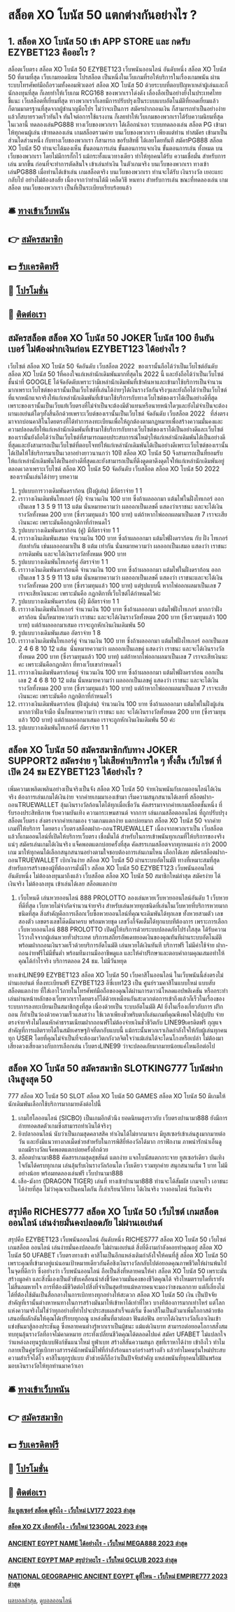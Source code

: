 # สล็อต XO โบนัส 50 แตกต่างกันอย่างไร ?
## 1. สล็อต XO โบนัส 50 เข้า APP STORE และ กดรับ EZYBET123 คืออะไร ?
สล็อตเว็บตรง สล็อต XO โบนัส 50 EZYBET123 เว็บพนันออนไลน์ อันดับหนึ่ง สล็อต XO โบนัส 50 ที่ตามที่สุด เว็บเกมยอดนิยม โปรสล็อต เป็นหนึ่งในเว็บเกมที่รอให้บริการในเรื่องเกมพนัน ผ่านระบบโทรศัพท์มือถือรวมทั้งคอมพิวเตอร์ สล็อต XO โบนัส 50 ด้วยระบบที่ตอบปัญหาเหล่าผู้เล่นและก็นักลงทุนที่สุด ก็เลยทำให้เว็บเกม RCG168 ของพวกเราโด่งดัง เลื่องลือเป็นอย่างยิ่งในประเทศไทย ชี้แนะ เว็บสล็อตที่เยี่ยมที่สุด ทางพวกเราก็เลยมีการปรับปรุงเป็นระบบแบบอัตโนมัติที่ยอดเยี่ยมแล้วก็ตามมาตรฐานที่สุดจากผู้ชำนาญมือโปร ไม่ว่าจะเป็นการ สมัครฝากถอนเงิน ก็สามารถทำเป็นอย่างง่าย แล้วก็สบายรวดเร็วทันใจ ทันใจต่อการใช้แรงงาน ก็เลยทำให้เว็บเกมของพวกเราได้รับความนิยมที่สุดในเวลานี้
ทดลองเล่นPG888 ทางเว็บของพวกเรา ได้เลือกนำเอา ระบบทดลองเล่น สล็อต PG เข้ามาให้ทุกคนผู้เล่น เข้าทดลองเล่น เกมสล็อตรวมค่าย บนเว็บของพวกเรา เพียงแต่ท่าน ทำสมัคร เข้ามาเป็นส่วนใดส่วนหนึ่ง กับทางเว็บของพวกเรา ก็สามารถ ขอรับสิทธิ์ ได้เลยโดยทันที สมัครPG888 สล็อต XO โบนัส 50 ท่านจะได้มองเห็น ขั้นตอนการเล่น ขั้นตอนการแจกเงิน ขั้นตอนการเล่น ทั้งหมด บนเว็บของพวกเรา โดยไม่มีการกั๊กไว้ แม้กระทั้งแนวทางเดียว ทำให้ทุกคนได้รับ ความเชื่อมั่น สำหรับการเล่น มากขึ้น ก่อนที่จะทำการตัดสินใจ เข้าเล่นทำเงิน ในตัวเกมจริง บนเว็บของพวกเรา ทางเข้าเล่นPG888 เมื่อท่านได้เข้าเล่น เกมสล็อตจริง บนเว็บของพวกเรา ท่านจะได้รับ เงินรางวัล เยอะแยะ กลับไป อย่างไม่ต้องสงสัย เนื่องจากว่าท่านได้มี เคล็ดวิธี หนทาง สำหรับการเล่น ขณะที่ทดลองเล่น เกมสล็อต บนเว็บของพวกเรา เป็นที่เป็นระเบียบเรียบร้อยแล้ว

## 🛎 [ทางเข้าเว็บพนัน](https://bit.ly/3SdLNi2)
## 👉 [สมัครสมาชิก](https://bit.ly/3SdLNi2)
## 💵 [รับเครดิตฟรี](https://bit.ly/3dyRKHj)
## 👑 [โปรโมชั่น](https://bit.ly/3dyRKHj)
## 📱 [ติดต่อเรา](https://bit.ly/3dyRKHj)

## สมัครสล็อต สล็อต XO โบนัส 50 JOKER โบนัส 100 ยืนยันเบอร์ ไม่ต้องฝากเงินก่อน EZYBET123 ได้อย่างไร ?
เว็บไซต์ สล็อต XO โบนัส 50 จัดอันดับ เว็บสล็อต 2022  ของเรานั้นถือได้ว่าเป็นเว็บไซต์อันดับ สล็อต XO โบนัส 50 1ที่คองใจแก่เหล่านักเดิมพันมากที่สุดใน 2022 นี้ และยังถือได้ว่าเป็นเว็บไซต์ชั้นนำที่ GOOGLE ได้จัดอัดดับเพราะว่ามีเหล่านักเดิมพันที่เข้าค้นหาและเข้ามาใช้บริการเป็นจำนวนมากเพราะเว็บไซต์ของเรานั้นเป็นเว็บไซต์ที่เล่นได้ง่ายๆได้เงินรางวัลกันจริงๆและยังถือได้ว่าเป็นเว็บไซต์ที่แจกหนักแจกจริงให้แก่เหล่านักเดิมพันที่เข้ามาใช้บริการกับทางเว็บไซต์ของเราได้เป็นอย่างดีที่สุดเพราะของเรานั้นเป็นเว็บแท้เว็บตรงที่ไม่จำเป็นจะต้องมีตัวแทนหรือนายหน้าใดๆและยังไม่จำเป็นจะต้องผานเอเย่นต์ใดๆทั้งสิ้นอีกด้วยเพราะเว็บต์ของเรานั้นเป็นเว็บไซต์ จัดอันดับ เว็บสล็อต 2022   ที่ส่งตรงมาจากบ่อนคาสิโนโดยตรงที่ได้ทำการลงทะเบียนเพื่อให้ถูกต้องตามกฏหมายเพื่อสร้างความมั่นคงและความปลอดภัยให้แก่เหล่านักเดิมพันที่เข้ามาใช้บริการกับทางเว็บไซต์ของเราได้เป็นอย่างดีและเว็บไซต์ของเรานั้นยังถือได้ว่าเป็นเว็บไซต์ที่สามารถมอบประสบการณ์ใหม่ๆให้แก่เหล่านักเดิมพันได้เป็นอย่างดีที่สุดและยังสามารถเป็นเว็บไซต์ที่ตอบโจทย์ให้แก่เหล่านักเดิมพันได้เป็นอย่างดีเพราะเว็บไซต์ของเรานั้นได้เปิดให้ใช้บริการมาเป็นเวลาอย่างยาวนานกว่า 10ปี สล็อต XO โบนัส 50 จึงสามารถเป็นที่ยอมรับให้แก่เหล่านักเดิมพันได้เป็นอย่างดีที่สุดและยังสามารถเป็นที่ดึงดูดตาดึงดุดใจให้แก่เหล่านักเดิมพันอยู่ตลอดเวลาเพราะเว็บไซต์ สล็อต XO โบนัส 50 จัดอันดับ เว็บสล็อต สล็อต XO โบนัส 50 2022   ของเรานั้นเล่นได้ง่ายๆ
บทความ
1. รูปแบบการวางเดิมพันดราก้อน (ฝั่งผู้เล่น) มีอัตราจ่าย 1 1
2. เราวางเงินเดิมพันไทเกอร์ (คี่) จำนวนเงิน 100 บาท ซึ่งถ้าผลออกมา แต้มไพ่ในฝั่งไทเกอร์ ออกเป็นเลข 1 3 5 9 11 13 แต้ม นั่นหมายความว่า ผลออกเป็นเลขคี่ แสดงว่าเราชนะ และจะได้เงินรางวัลทั้งหมด 200 บาท (ซึ่งรวมทุนแล้ว 100 บาท) แต่ถ้าหากไพ่ออกผลมาเป็นเลข 7 เราจะเสียเงินนะคะ เพราะมันคือกฎกติกาที่กำหนดไว้
3. รูปแบบวางเดิมพันดราก้อน (คู่) มีอัตราจ่าย 1 1
4. เราวางเงินเดิมพันเสมอ จำนวนเงิน 100 บาท ซึ่งถ้าผลออกมา แต้มไพ่ฝั่งดราก้อน กับ ฝั่ง ไทเกอร์กับเท่ากัน เช่นผลออกมาเป็น 8 แต้ม เท่ากัน นั่นหมายความว่า ผลออกเป็นเสมอ แสดงว่า เราชนะการเดิมพัน และจะได้เงินรางวัลทั้งหมด 900 บาท
5. รูปแบบวางเดิมพันไทเกอร์คู่ อัตราจ่าย 1 1
6. เราวางเงินเดิมพันดราก้อนคี่ จำนวนเงิน 100 บาท ซึ่งถ้าผลออกมา แต้มไพ่ในฝั่งดราก้อน ออกเป็นเลข 1 3 5 9 11 13 แต้ม นั่นหมายความว่า ผลออกเป็นเลขคี่ แสดงว่า เราชนะและจะได้เงินรางวัลทั้งหมด 200 บาท (ซึ่งรวมทุนแล้ว 100 บาท) แต่รูปแบบนี้ หากไพ่ออกผลมาเป็นเลข 7 เราจะเสียเงินนะคะ เพราะมันคือ กฎกติกาที่เว็บไซต์ได้กำหนดไว้ค่ะ
7. รูปแบบวางเดิมพันดราก้อน (คี่) มีอัตราจ่าย 1 1
8. เราวางเงินเดิมพันไทเกอร์ จำนวนเงิน 100 บาท ซึ่งถ้าผลออกมา แต้มไพ่ฝั่งไทเกอร์ มากกว่าฝั่งดราก้อน นั่นก็หมายความว่า เราชนะ และจะได้เงินรางวัลทั้งหมด 200 บาท (ซึ่งรวมทุนแล้ว 100 บาท) แต่ถ้าผลออกมาเสมอ เราจะถูกหักเงินเงินเดิมพัน 50
9. รูปแบบวางเดิมพันเสมอ อัตราจ่าย 1 8
10. เราวางเงินเดิมพันไทเกอร์คู่ จำนวนเงิน 100 บาท ซึ่งถ้าผลออกมา แต้มไพ่ฝั่งไทเกอร์ ออกเป็นเลข 2 4 6 8 10 12 แต้ม  นั่นหมายความว่า ผลออกเป็นเลขคู่ แสดงว่า เราชนะ และจะได้เงินรางวัลทั้งหมด 200 บาท (ซึ่งรวมทุนแล้ว 100 บาท) แต่ถ้าหากไพ่ออกผลมาเป็นเลข 7 เราจะเสียเงินนะคะ เพราะมันคือกฎกติกา ที่ทางเว็บเขากำหนดไว้
11. เราวางเงินเดิมพันดราก้อนคู่ จำนวนเงิน 100 บาท ซึ่งถ้าผลออกมา แต้มไพ่ฝั่งดราก้อน ออกเป็นเลข 2 4 6 8 10 12 แต้ม นั่นหมายความว่า ผลออกเป็นเลขคู่ แสดงว่า เราชนะ และจะได้เงินรางวัลทั้งหมด 200 บาท (ซึ่งรวมทุนแล้ว 100 บาท) แต่ถ้าหากไพ่ออกผลมาเป็นเลข 7 เราจะเสียเงินนะคะ เพราะมันคือ กฎกติกาที่กำหนดไว้
12. เราวางเงินเดิมพันดราก้อน (ฝั่งผู้เล่น) จำนวนเงิน 100 บาท ซึ่งถ้าผลออกมา แต้มไพ่ในฝั่งผู้เล่น มากกว่าฝั่งเจ้ามือ นั่นก็หมายความว่า เราชนะ และ จะได้เงินรางวัลทั้งหมด 200 บาท (ซึ่งรวมทุนแล้ว 100 บาท) แต่ถ้าผลออกมาเสมอ เราจะถูกหักเงินเงินเดิมพัน 50 ค่ะ
13. รูปแบบวางเดิมพันไทเกอร์คี่ อัตราจ่าย 1 1

## สล็อต XO โบนัส 50 สมัครสมาชิกกับทาง JOKER SUPPORT2 สมัครง่าย ๆ ไม่เสียค่าบริการใด ๆ ทั้งสิ้น เว็บไซต์ ที่เปิด 24 ชม EZYBET123 ได้อย่างไร ?
เพิ่มความเพลิดเพลินอย่างเป็นจริงเป็นจัง สล็อต XO โบนัส 50 จ่ายเงินพนันกับเกมออนไลน์ได้เงินจริง ต้องการเล่นเกมได้เงินง่าย จากค่ายเกมมาเองเข้ามา เริ่มความสนุกสนานได้เลยที่ สล็อตฝาก-ถอนTRUEWALLET ลุ้นเงินรางวัลก้อนโตได้ทุกเมื่อเชื่อวัน คัดสรรมาจากค่ายเกมสล็อตชั้นหนึ่ง ที่รับรองประสิทธิภาพ รับความบันเทิง ความกระเษมสานต์ จากการ เล่นเกมสล็อตออนไลน์ ที่ถูกปรับปรุง สล็อตเว็บตรง ส่งตรงจากค่ายเกมเอง รวมเกมแตกง่าย แตกบ่อยมาก สล็อต XO โบนัส 50 จากค่ายเกมที่ให้บริการ โดยตรง เว็บตรงสล็อตฝาก-ถอนTRUEWALLET เนื่องจากพวกเราเป็น เว็บสล็อต แล้วก็เกมออนไลน์ที่เปิดให้บริการเว็บตรง เชื่อมั่นได้ สำหรับในการเข้าพนันทุกเกมที่ให้บริการของจริงแน่ๆ สมัครเล่นเกมได้เงินจริง แจ็คพอตแตกบ่อยครั้งที่สุด คัดสรรเกมสล็อตจากทุกหนแห่ง กว่า 2000 เกม มาให้ทุกคนได้เลือกสนุกสนานอย่างตามใจชอบต้องการเล่นเกมไหน เลือกได้เลย สมัครสล็อตฝาก-ถอนTRUEWALLET เบิกเงินง่าย สล็อต XO โบนัส 50 ผ่านระบบอัตโนมัติ ทางที่เหมาะสมที่สุด สำหรับการสร้างของผู้ที่ต้องการมั่งมีไว สล็อต XO โบนัส 50 EZYBET123 เว็บพนันออนไลน์ อันดับหนึ่ง ไม่ต้องลงทุนมาถึงแล้ว เว็บสล็อต สล็อต XO โบนัส 50 สมาชิกใหม่ล่าสุด สมัครง่าย ได้เงินจริง ไม่ต้องลงทุน เข้าเล่นได้เลย สล็อตแตกง่าย
1. เว็บไหนดี เล่นหวยออนไลน์ 888 PROLOTTO ลองเล่นหวยเว็บหวยออนไลน์อันดับ 1 เว็บหวยที่ดีที่สุด เว็บหวยไม่จำกัดจำนวนจ่ายจริง สำหรับเล่นหวยทุกชนิดที่เล่นในเว็บหวยที่บริการหวยมากชนิดที่สุด สิ่งสำคัญคือการเลือกเว็บซื้อหวยออนไลน์ที่คุณจะเดิมพันได้ทุกเลข ทั้งหวยสามตัว เลขสองตัว เลขตรงเลขโต๊ดมีมาครบ พร้อมหวยชุด เลขวิ่งก็จัดเต็มได้ทุกแบบทีต้องการ เพราะการเลือกเว็บหวยออนไลน์ 888 PROLOTTO เปิดผู้ให้บริการด้วยระบบปลอดภัยโปร่งใสสุด ได้รับความไว้วางใจจากผู้เล่นหวยทั่วประเทศ บริการเสถียรอัพเดทยอดเงินของคุณทันทีผ่านระบบอัตโนมัติ พร้อมฝากถอนเงินรวดเร็วด้วยบริการอัตโนมัติ เล่นหวยได้เงินทันที บริการฟรี ไม่มีค่าใช้จ่าย ฝาก-ถอนง่ายฟรีไม่มีขั้นต่ำ พร้อมทีมงานมืออาชีพดูแล และให้คำปรึกษาและตอบคำถามคุณเสมอทำให้คุณได้กำไรจริง บริการตลอด 24 ชม. ไม่มีวันหยุด

ทางเข้าLINE99 EZYBET123 สล็อต XO โบนัส 50 เว็บคาสิโนออนไลน์ ในเว็บพนันนี้ส่งตรงไม่ผ่านเอเย่นต์ ที่ลงทะเบียนฟรี EZYBET123 อีซี่เบท123 เป็น ศูนย์รวมคาสิโนแบบใหม่ แบบสับ สล็อตแตกง่าย ที่ใส่เอาไว้ภายในโทรศัพท์มือถือของคุณได้ผ่านการดาวน์โหลดแอปพลิเคชัน หรือกระทำเล่นผ่านหน้าหลักของเว็บพวกเราโดยตรงก็ได้ด้วยเหมือนกันสะดวกต่อการเข้าถึงแล้วก็เร็วในเรื่องของระบบการลงทะเบียนเป็นสมาชิกสูงที่สุด เนื่องด้วยเป็น ระบบอัตโนมัติ AI ยิ่งในเรื่องเกี่ยวกับการ ฝาิกถอน ก็ทำเป็นว่องด้วยความเร็วแสงสว่าง ใช้เวลาเพียงชั่วพริบตาก็เล่นเกมที่คุณพึงพอใจได้ปุบปับ จ่ายตรงจ่ายจริงไม่โดนหักค่าธรรมเนียมฝากถอนฟรีไม่ต้องจ่ายเงินชั่วชีวิตกับ LINE99เครดิตฟรี กุญแจสำคัญที่การผลิตรายได้ในสมัยเศรษฐกิจที่ตกอับแบบนี้ แม้กระนั้นพวกเราเกิดกำลังใจให้กับผู้เล่นทุกคนทุก USER โดยที่คุณไม่จำเป็นที่จะต้องมาวิตกกังวลจิตใจว่าแม้เล่นได้จะโดนโกงหรือเปล่า ไม่ต้องมาเสี่ยงดวงเสี่ยงดวงกับการเลือกเล่น เว็บตรงLINE99 ว่าจะปลอดภัยมากมายน้อยแค่ไหนอีกต่อไป

## สล็อต XO โบนัส 50 สมัครสมาชิก SLOTKING777 โบนัสฝากเงินสูงสุด 50
777 สล็อต XO โบนัส 50 SLOT สล็อต XO โบนัส 50 GAMES สล็อต XO โบนัส 50 มีเกมให้นักเดิมพันเลือกใช้บริการมากมายดังต่อไปนี้
1. เกมไฮโลออนไลน์ (SICBO) เป็นเกมอีกตัวนึง ยอดนิยมสูงราวกับ เว็บตรงปานามา888 ยังมีการถ่ายทอดสดตัวเกมซึ่งสามารถทำเงินได้จริงๆ
2. ยิงปลาออนไลน์ นับว่าเป็นเกมสุดคลาสสิค ทำเงินได้ไม่ยากมาแรง มียูสเซอร์เข้าเล่นสูงมากมายต่อวัน และยังมีแนวทางกลเม็ดช่วยสำหรับในการพิสิยี่ห้องวัลได้มาก กราฟิกงาม ภาพน่ารักน่าเอ็นดู แถมมีรางวัลแจ็คพอตแตกบ่อยครั้งอีกด้วย
3. สล็อตปานามา888 คัดสรรเกมสุดสุขสันต์ แตกง่าย แจกโบนัสแตกกระจาย ยูสเซอร์เดียว บันเทิงใจกันได้ครบทุกเกม เล่นลุ้นรับเงินรางวัลก้อนโต เว็บเดียว รวมทุกค่าย สนุกสนานเริ่ม 1 บาท ไม่มีอย่างน้อย พร้อมทดลองเล่นฟรี เว็บปานามา888
4. เสือ-มังกร (DRAGON TIGER) เล่นที่ ทางเข้าปานามา888 ท่านจะได้สัมผัส เกมจบไว เอาชนะได้ง่ายที่สุด ไม่ว่าคุณจะเป็นคนใดกัน ก็เล่าเรียนวิถีทาง ได้เงินจริง วางออนไลน์ รับเงินจริง

## สรุปคือ RICHES777 สล็อต XO โบนัส 50 เว็บไซต์ เกมสล็อต ออนไลน์ เล่นง่ายมั่นคงปลอดภัย ไม่ผ่านเอเย่นต์
สรุปคือ EZYBET123 เว็บพนันออนไลน์ อันดับหนึ่ง RICHES777 สล็อต XO โบนัส 50 เว็บไซต์ เกมสล็อต ออนไลน์ เล่นง่ายมั่นคงปลอดภัย ไม่ผ่านเอเย่นต์ สิ่งที่ดีงามกำลังคอยท่าคุณอยู่ สล็อต XO โบนัส 50 UFABET เว็บตรงทางเข้า คาสิโนเป็นอีกแหล่งเติมกำลังใจให้คนที่สู้ สล็อต XO โบนัส 50 เพราะคุณที่เข้ามาอยู่แน่นอนเป้าหมายเดียวกันคือชิงเงินรางวัลกลับไปต่อยอดคุณภาพชีวิตให้ผ่านพ้นไปในจุดที่ดีกว่า ซึ่งอย่างว่า เว็บพนันออนไลน์ ถือเป็นสิ่งที่หลายคนให้ค่า สล็อต XO โบนัส 50 เพราะมันสร้างมูลค่า และสิ่งนี้เองเป็นตัวขับเคลื่อนนำส่งชี้วัดความมั่นคงของชีวิตคุณได้ จริงไหมตราบใดที่เรายังไม่สิ้นลมหายใจ การที่ต้องมีชีวิตต่อไปสิ่งที่จำเป็นสุดท้ายแม้หลายคนจะมองว่าขงนอกกาย แต่ก็เลี่ยงไม่ได้ที่ต้องใช้มันเป็นสื่อกลางในการเบิกทางทุกอย่างให้สะดวก สล็อต XO โบนัส 50 เงิน เป็นปัจจัยสำคัญที่เรานั้นต่างหาหนทางในการสร้างมันมาให้เข้าหาได้เท่าที่ไหว บางทีต้องการมากเท่าไหร่ แต่โลกแห่งความจริงไม่ใช่ว่าทุกอย่างที่ทำไปจะประสบผลสำเร็จแต่เริ่ม ซึ่งคาสิโนเป็นตัวมาเพิ่มโอกาสด้วยข้อเสนอที่ผลักดันให้คุณได้เปรียบทุกอณู แหล่งพื้นที่ตาต่อตา ฟันต่อฟัน อยากได้เงินรางวัลก็เอาเงินเข้าแข่งขันมาสู้ลองประชันดู ซึ่งหลายคนต่างรู้หากเราเป็นผู้ชนะ แม้แต่เงินบาท สามารถต่อยอดโอกาสสั่งสมทบทุนลุ้นรางวัลที่อาจไม่คาดหมาย กระทั่งเปลี่ยนชีวิตคุณได้ตลอดไปแค่ สมัคร UFABET ไม่แปลกใจว่าแหล่งลงทุนรูปแบบฟังก์ชันแนวใหม่ ยูฟ่าเบท สร้างสีสันความสนุก สุขที่เราหาได้ง่าย เข้าถึงไว ทำไมกลายเป็นคู่ขวัญเบิกทางสวรรค์นักพนันมีไฟที่กำลังร้อนแรงก่อร่างสร้างตัว แล้วทำไมคนรุ่นใหม่ประสบความสำเร็จได้ไว คาสิโนทุกรูปแบบ ตัวช่วยดีก็ถือว่าเป็นปัจจัยสำคัญ แหล่งพนันที่ทุกคนใฝ่ฝันพร้อมมอบเงินรางวัลให้ทุกท่านมาคว้าเอา

## 🛎 [ทางเข้าเว็บพนัน](https://bit.ly/3SdLNi2)
## 👉 [สมัครสมาชิก](https://bit.ly/3SdLNi2)
## 💵 [รับเครดิตฟรี](https://bit.ly/3dyRKHj)
## 👑 [โปรโมชั่น](https://bit.ly/3dyRKHj)
## 📱 [ติดต่อเรา](https://bit.ly/3dyRKHj)

#### [ลืม ยูสเซอร์ สล็อต ดูยังไง - เว็บใหม่ LV177 2023 ล่าสุด](https://atom.io/themes/ลืม%20ยูสเซอร์%20สล็อต%20ดูยังไง%20-%20เว็บใหม่%20lv177%202023%20ล่าสุด)
#### [สล็อต XO ZX เลือกยังไง - เว็บใหม่ 123GOAL 2023 ล่าสุด](https://atom.io/themes/สล็อต%20xo%20zx%20เลือกยังไง%20-%20เว็บใหม่%20123goal%202023%20ล่าสุด)
#### [ANCIENT EGYPT NAME ได้อย่างไร - เว็บใหม่ MEGA888 2023 ล่าสุด](https://atom.io/themes/ancient%20egypt%20name%20ได้อย่างไร%20-%20เว็บใหม่%20mega888%202023%20ล่าสุด)
#### [ANCIENT EGYPT MAP สรุปว่าอะไร - เว็บใหม่ GCLUB 2023 ล่าสุด](https://atom.io/themes/ancient%20egypt%20map%20สรุปว่าอะไร%20-%20เว็บใหม่%20gclub%202023%20ล่าสุด)
#### [NATIONAL GEOGRAPHIC ANCIENT EGYPT ดูที่ไหน - เว็บใหม่ EMPIRE777 2023 ล่าสุด](https://atom.io/themes/national%20geographic%20ancient%20egypt%20ดูที่ไหน%20-%20เว็บใหม่%20empire777%202023%20ล่าสุด)

[ผลบอลล่าสุด](https://siamsport.tv "ผลบอลล่าสุด"), [ดูบอลออนไลน์](https://siamsport.tv/ดูบอลสด "ดูบอลออนไลน์")